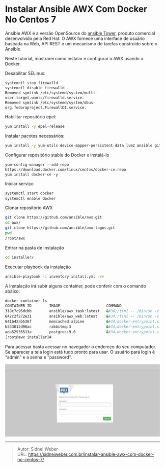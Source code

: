 # Instalar Ansible AWX Com Docker No Centos 7


Ansible AWX é a versão OpenSource do [ansible Tower](https://www.ansible.com/products/tower), produto  comercial desenvolvido pela Red Hat. O AWX fornece uma interface de usuário baseada na Web, API REST e um mecanismo de tarefas construído sobre o Ansible.

Neste tutorial, mostrarei como instalar e configurar o AWX usando o Docker.

Desabilitar SELinux:

```shell
systemctl stop firewalld
systemctl disable firewalld
Removed symlink /etc/systemd/system/multi-user.target.wants/firewalld.service.
Removed symlink /etc/systemd/system/dbus-org.fedoraproject.FirewallD1.service.
```

Habilitar repositório epel:

```bash
yum install -y epel-release
```

Instalar pacotes necessários:

```bash
yum install -y yum-utils device-mapper-persistent-data lvm2 ansible git python-devel python-pip python-docker-py vim-enhanced
```

Configurar repositório stable do Docker e instalá-lo

```shell
yum-config-manager --add-repo https://download.docker.com/linux/centos/docker-ce.repo
yum install docker-ce -y
```

Iniciar serviço

```bash
systemctl start docker
systemctl enable docker
```

Clonar repositório AWX

```bash
git clone https://github.com/ansible/awx.git
cd awx/
git clone https://github.com/ansible/awx-logos.git
pwd
/root/awx
```

Entrar na pasta de instalação

```bash
cd installer/
```

Executar playbook da instalação

```bash
ansible-playbook -i inventory install.yml -vv
```

A instalação irá subir alguns container, pode conferir com o comando abaixo:

```bash
docker container ls
CONTAINER ID        IMAGE                     COMMAND                  CREATED             STATUS              PORTS                                NAMES
318c7c95dcbb        ansible/awx_task:latest   &#34;/tini -- /bin/sh -c.&#34;   12 minutes ago      Up 12 minutes       8052/tcp                             awx_task
642c2f272e31        ansible/awx_web:latest    &#34;/tini -- /bin/sh -c.&#34;   12 minutes ago      Up 12 minutes       0.0.0.0:80-&gt;8052/tcp                 awx_web
641b42ab536f        memcached:alpine          &#34;docker-entrypoint.s.&#34;   18 minutes ago      Up 18 minutes       11211/tcp                            memcached
b333012d90ac        rabbitmq:3                &#34;docker-entrypoint.s.&#34;   19 minutes ago      Up 19 minutes       4369/tcp, 5671-5672/tcp, 25672/tcp   rabbitmq
ada52935513a        postgres:9.6              &#34;docker-entrypoint.s.&#34;   19 minutes ago      Up 19 minutes       5432/tcp                             postgres
[root@awx installer]#
```

Para acessar basta acessar no navegador o endereço do seu computador. Se aparecer a tela login está tudo pronto para usar.
O usuário para login é &#34;admin&#34; e a senha é &#34;password&#34;.

![Login AWX](/img/awx.jpg)


---

> Autor: Sidnei Weber  
> URL: https://sidneiweber.com.br/instalar-ansible-awx-com-docker-no-centos-7/  

